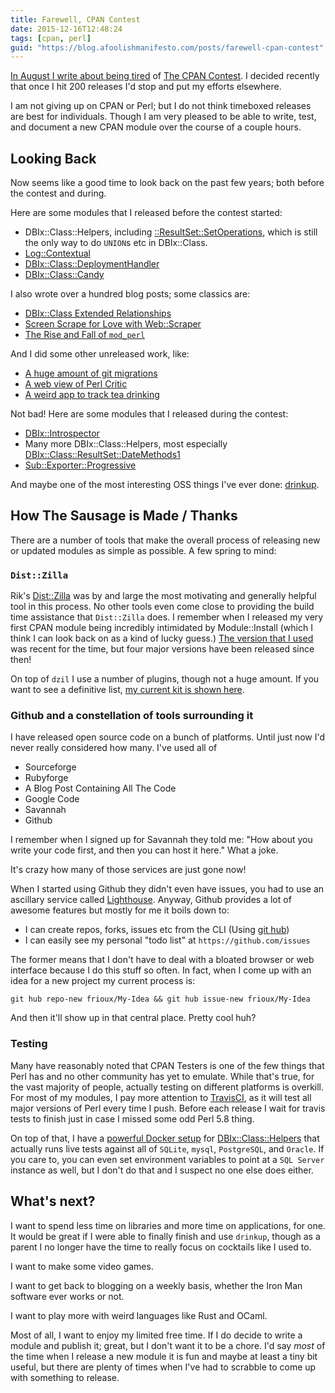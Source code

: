 ```yaml
---
title: Farewell, CPAN Contest
date: 2015-12-16T12:48:24
tags: [cpan, perl]
guid: "https://blog.afoolishmanifesto.com/posts/farewell-cpan-contest"
---
```

[In August I write about being tired](/posts/chains-of-gid/) of [The CPAN
Contest](http://onceaweek.cjmweb.net/current).  I decided recently that once I
hit 200 releases I'd stop and put my efforts elsewhere.

I am not giving up on CPAN or Perl; but I do not think timeboxed releases are
best for individuals.  Though I am very pleased to be able to write, test, and
document a new CPAN module over the course of a couple hours.

## Looking Back

Now seems like a good time to look back on the past few years; both before the
contest and during.

Here are some modules that I released before the contest started:

 * DBIx::Class::Helpers, including
   [::ResultSet::SetOperations](https://metacpan.org/pod/release/FREW/DBIx-Class-Helpers-2.032000/lib/DBIx/Class/Helper/ResultSet/SetOperations.pm),
   which is still the only way to do `UNION`s etc in DBIx::Class.
 * [Log::Contextual](https://metacpan.org/pod/release/FREW/Log-Contextual-0.006005/lib/Log/Contextual.pm)
 * [DBIx::Class::DeploymentHandler](https://metacpan.org/pod/release/FREW/DBIx-Class-DeploymentHandler-0.002218/lib/DBIx/Class/DeploymentHandler.pm)
 * [DBIx::Class::Candy](https://metacpan.org/pod/release/FREW/DBIx-Class-Candy-0.005001/lib/DBIx/Class/Candy.pm)

I also wrote over a hundred blog posts; some classics are:

 * [DBIx::Class Extended Relationships](/posts/dbix-class-extended-relationships/)
 * [Screen Scrape for Love with Web::Scraper](/posts/screen-scrape-for-love-with-web-scraper/)
 * [The Rise and Fall of `mod_perl`](/posts/the-rise-and-fall-of-mod_perl/)

And I did some other unreleased work, like:

 * [A huge amount of git migrations](https://github.com/frioux/Git-Conversions)
 * [A web view of Perl Critic](https://github.com/frioux/perlcritic-web)
 * [A weird app to track tea drinking](https://github.com/frioux/teatime)

Not bad!  Here are some modules that I released during the contest:

 * [DBIx::Introspector](https://metacpan.org/pod/release/FREW/DBIx-Introspector-0.001005/lib/DBIx/Introspector.pm)
 * Many more DBIx::Class::Helpers, most especially
   [DBIx::Class::ResultSet::DateMethods1](https://metacpan.org/pod/release/FREW/DBIx-Class-Helpers-2.032000/lib/DBIx/Class/Helper/ResultSet/DateMethods1.pm)
 * [Sub::Exporter::Progressive](https://metacpan.org/pod/release/FREW/Sub-Exporter-Progressive-0.001011/lib/Sub/Exporter/Progressive.pm)

And maybe one of the most interesting OSS things I've ever done:
[drinkup](https://github.com/frioux/drinkup).

## How The Sausage is Made / Thanks

There are a number of tools that make the overall process of releasing new or
updated modules as simple as possible.  A few spring to mind:

### `Dist::Zilla`

Rik's [Dist::Zilla](https://metacpan.org/pod/Dist::Zilla) was by and large the
most motivating and generally helpful tool in this process.  No other tools even
come close to providing the build time assistance that `Dist::Zilla` does.  I
remember when I released my very first CPAN module being incredibly intimidated
by Module::Install (which I think I can look back on as a kind of lucky guess.)
[The version that I used](https://metacpan.org/release/RJBS/Dist-Zilla-1.092680)
was recent for the time, but four major versions have been released since then!

On top of `dzil` I use a number of plugins, though not a huge amount.  If you
want to see a definitive list, [my current kit is shown
here](https://metacpan.org/source/FREW/DBIx-Class-Candy-0.005001/dist.ini).

### Github and a constellation of tools surrounding it

I have released open source code on a bunch of platforms.  Until just now I'd
never really considered how many.  I've used all of

 * Sourceforge
 * Rubyforge
 * A Blog Post Containing All The Code
 * Google Code
 * Savannah
 * Github

I remember when I signed up for Savannah they told me: "How about you write your
code first, and then you can host it here."  What a joke.

It's crazy how many of those services are just gone now!

When I started using Github they didn't even have issues, you had to use an
ascillary service called [Lighthouse](https://lighthouseapp.com/).  Anyway,
Github provides a lot of awesome features but mostly for me it boils down to:

 * I can create repos, forks, issues etc from the CLI (Using [git
   hub](https://github.com/ingydotnet/git-hub))
 * I can easily see my personal "todo list" at `https://github.com/issues`

The former means that I don't have to deal with a bloated browser or web
interface because I do this stuff so often.  In fact, when I come up with an
idea for a new project my current process is:

`git hub repo-new frioux/My-Idea && git hub issue-new frioux/My-Idea`

And then it'll show up in that central place.  Pretty cool huh?

### Testing

Many have reasonably noted that CPAN Testers is one of the few things that Perl
has and no other community has yet to emulate.  While that's true, for the vast
majority of people, actually testing on different platforms is overkill.  For
most of my modules, I pay more attention to
[TravisCI](https://travis-ci.org/frioux/), as it will test all major versions of
Perl every time I push.  Before each release I wait for travis tests to finish
just in case I missed some odd Perl 5.8 thing.

On top of that, I have a [powerful Docker
setup](https://github.com/frioux/DBIx-Class-Helpers/blob/2555eb6263474b26fca96f861c02844d9481b121/maint/with-dbs)
for
[DBIx::Class::Helpers](https://metacpan.org/release/FREW/DBIx-Class-Helpers-2.032000)
that actually runs live tests against all of `SQLite`, `mysql`, `PostgreSQL`,
and `Oracle`.  If you care to, you can even set environment variables to point
at a `SQL Server` instance as well, but I don't do that and I suspect no one
else does either.

## What's next?

I want to spend less time on libraries and more time on applications, for one.
It would be great if I were able to finally finish and use `drinkup`, though as
a parent I no longer have the time to really focus on cocktails like I used to.

I want to make some video games.

I want to get back to blogging on a weekly basis, whether the Iron Man software
ever works or not.

I want to play more with weird languages like Rust and OCaml.

Most of all, I want to enjoy my limited free time.  If I do decide to write a
module and publish it; great, but I don't want it to be a chore.  I'd say *most*
of the time when I release a new module it is fun and maybe at least a tiny bit
useful, but there are plenty of times when I've had to scrabble to come up with
something to release.
